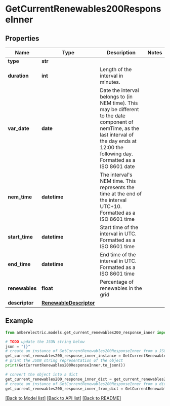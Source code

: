 # GetCurrentRenewables200ResponseInner


## Properties

Name | Type | Description | Notes
------------ | ------------- | ------------- | -------------
**type** | **str** |  | 
**duration** | **int** | Length of the interval in minutes. | 
**var_date** | **date** | Date the interval belongs to (in NEM time). This may be different to the date component of nemTime, as the last interval of the day ends at 12:00 the following day. Formatted as a ISO 8601 date | 
**nem_time** | **datetime** | The interval&#39;s NEM time. This represents the time at the end of the interval UTC+10. Formatted as a ISO 8601 time | 
**start_time** | **datetime** | Start time of the interval in UTC. Formatted as a ISO 8601 time | 
**end_time** | **datetime** | End time of the interval in UTC. Formatted as a ISO 8601 time | 
**renewables** | **float** | Percentage of renewables in the grid | 
**descriptor** | [**RenewableDescriptor**](RenewableDescriptor.md) |  | 

## Example

```python
from amberelectric.models.get_current_renewables200_response_inner import GetCurrentRenewables200ResponseInner

# TODO update the JSON string below
json = "{}"
# create an instance of GetCurrentRenewables200ResponseInner from a JSON string
get_current_renewables200_response_inner_instance = GetCurrentRenewables200ResponseInner.from_json(json)
# print the JSON string representation of the object
print(GetCurrentRenewables200ResponseInner.to_json())

# convert the object into a dict
get_current_renewables200_response_inner_dict = get_current_renewables200_response_inner_instance.to_dict()
# create an instance of GetCurrentRenewables200ResponseInner from a dict
get_current_renewables200_response_inner_from_dict = GetCurrentRenewables200ResponseInner.from_dict(get_current_renewables200_response_inner_dict)
```
[[Back to Model list]](../README.md#documentation-for-models) [[Back to API list]](../README.md#documentation-for-api-endpoints) [[Back to README]](../README.md)


